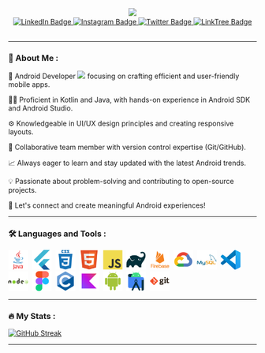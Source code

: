 <div id="header" align="center">
  <img src="https://media.giphy.com/media/7OMR3y1E9QeYsr9olS/giphy.gif" width="100"/>
</div>
<div id="badges"  align="center">
  <a href="https://www.linkedin.com/in/me-jaiii">
    <img src="https://img.shields.io/badge/LinkedIn-000000?style=for-the-badge&logo=LinkedIn&logoColor=white" alt="LinkedIn Badge"/>
  </a>
  <a href="https://www.instagram.com/me_jaiiiii/">
    <img src="https://img.shields.io/badge/Instagram-000000?style=for-the-badge&logo=Instagram&logoColor=white" alt="Instagram Badge"/>
  </a>
  <a href="https://twitter.com/me_jaiii">
    <img src="https://img.shields.io/badge/Twitter-000000?style=for-the-badge&logo=Twitter&logoColor=white" alt="Twitter Badge"/>
  </a>
  <a href="https://linktr.ee/me_jaiii">
    <img src="https://img.shields.io/badge/linktree-000000?style=for-the-badge&logo=linktree&logoColor=white" alt="LinkTree Badge"/>
  </a>
</div>
<div id="count" align="center">
  <a>
    <img src="https://komarev.com/ghpvc/?username=me-jaii&style=flat-square&color=blue" alt=""/>
  </a>
</div>

---
### :supervillain: About Me :

👋 Android Developer <img src="https://media.giphy.com/media/WUlplcMpOCEmTGBtBW/giphy.gif" width="30"> focusing on crafting efficient and user-friendly mobile apps.

👨‍💻 Proficient in Kotlin and Java, with hands-on experience in Android SDK and Android Studio.

⚙️ Knowledgeable in UI/UX design principles and creating responsive layouts.

👥 Collaborative team member with version control expertise (Git/GitHub).

📈 Always eager to learn and stay updated with the latest Android trends.

💡 Passionate about problem-solving and contributing to open-source projects.

🚀 Let's connect and create meaningful Android experiences!

---

### :hammer_and_wrench: Languages and Tools :

<div>
  <img src="https://github.com/devicons/devicon/blob/master/icons/java/java-original-wordmark.svg" title="Java" alt="Java" width="40" height="40"/>&nbsp;
  <img src="https://github.com/devicons/devicon/blob/master/icons/flutter/flutter-original.svg" title="Flutter" alt="Flutter" width="40" height="40"/>&nbsp;
  <img src="https://github.com/devicons/devicon/blob/master/icons/css3/css3-plain-wordmark.svg"  title="CSS3" alt="CSS" width="40" height="40"/>&nbsp;
  <img src="https://github.com/devicons/devicon/blob/master/icons/html5/html5-original.svg" title="HTML5" alt="HTML" width="40" height="40"/>&nbsp;
  <img src="https://github.com/devicons/devicon/blob/master/icons/javascript/javascript-original.svg" title="JavaScript" alt="JavaScript" width="40" height="40"/>&nbsp;
  <img src="https://github.com/devicons/devicon/blob/master/icons/gradle/gradle-plain.svg" title="Gradle" alt="Gradle" width="40" height="40"/>&nbsp;
  <img src="https://github.com/devicons/devicon/blob/master/icons/firebase/firebase-plain-wordmark.svg" title="Firebase" alt="Firebase" width="40" height="40"/>&nbsp;
  <img src="https://github.com/devicons/devicon/blob/master/icons/googlecloud/googlecloud-original.svg" title="GCP" alt="GCP" width="40" height="40"/>&nbsp;
  <img src="https://github.com/devicons/devicon/blob/master/icons/mysql/mysql-original-wordmark.svg" title="MySQL"  alt="MySQL" width="40" height="40"/>&nbsp;
  <img src="https://github.com/devicons/devicon/blob/master/icons/vscode/vscode-original.svg" title="VS" alt="VS" width="40" height="40"/>&nbsp;
  <img src="https://github.com/devicons/devicon/blob/master/icons/nodejs/nodejs-original-wordmark.svg" title="NodeJS" alt="NodeJS" width="40" height="40"/>&nbsp;
  <img src="https://github.com/devicons/devicon/blob/master/icons/figma/figma-original.svg" title="Figma" alt="Figma" width="40" height="40"/>&nbsp;
  <img src="https://github.com/devicons/devicon/blob/master/icons/c/c-original.svg" title="C" alt="C" width="40" height="40"/>&nbsp;
  <img src="https://github.com/devicons/devicon/blob/master/icons/kotlin/kotlin-original.svg" title="Kotlin" alt="Kotlin" width="40" height="40"/>&nbsp;
  <img src="https://github.com/devicons/devicon/blob/master/icons/android/android-plain.svg" title="Android" alt="Android" width="40" height="40"/>&nbsp;
  <img src="https://github.com/devicons/devicon/blob/master/icons/androidstudio/androidstudio-original.svg" title="AndroidStudio" alt="AndroidStudio" width="40" height="40"/>&nbsp;
  <img src="https://github.com/devicons/devicon/blob/master/icons/git/git-original-wordmark.svg" title="Git" **alt="Git" width="40" height="40"/>
</div>

---

### :fire: My Stats :

[![GitHub Streak](https://github-readme-streak-stats.herokuapp.com?user=me-jaii&theme=highcontrast&mode=weekly)](https://git.io/streak-stats)


---
